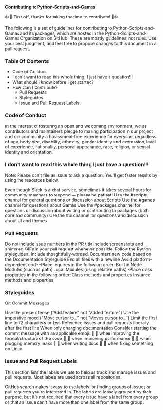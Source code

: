 **Contributing to Python-Scripts-and-Games**

:+1::tada: First off, thanks for taking the time to contribute! :tada::+1:

The following is a set of guidelines for contributing to Python-Scripts-and-Games and its packages, which are hosted in the Python-Scripts-and-Games Organization on GitHub. These are mostly guidelines, not rules. Use your best judgment, and feel free to propose changes to this document in a pull request.

### Table Of Contents

- Code of Conduct
- I don't want to read this whole thing, I just have a question!!!
- What should I know before I get started?
- How Can I Contribute?
  - Pull Requests
  - Styleguides
  - Issue and Pull Request Labels

### Code of Conduct

In the interest of fostering an open and welcoming environment, we as contributors and maintainers pledge to making participation in our project and our community a harassment-free experience for everyone, regardless of age, body size, disability, ethnicity, gender identity and expression, level of experience, nationality, personal appearance, race, religion, or sexual identity and orientation.

### I don't want to read this whole thing I just have a question!!!

Note: Please don't file an issue to ask a question. You'll get faster results by using the resources below.

Even though Slack is a chat service, sometimes it takes several hours for community members to respond — please be patient!
Use the #scripts channel for general questions or discussion about Scripts
Use the #games channel for questions about Games
Use the #packages channel for questions or discussion about writing or contributing to packages (both core and community)
Use the #ui channel for questions and discussion about UI and themes

### Pull Requests

Do not include issue numbers in the PR title
Include screenshots and animated GIFs in your pull request whenever possible.
Follow the Python styleguides.
Include thoughtfully-worded.
Document new code based on the Documentation Styleguide
End all files with a newline
Avoid platform-dependent code
-Place requires in the following order:
Built in Node Modules (such as path)
Local Modules (using relative paths)
-Place class properties in the following order:
Class methods and properties 
Instance methods and properties
 
### Styleguides

Git Commit Messages

Use the present tense ("Add feature" not "Added feature")
Use the imperative mood ("Move cursor to..." not "Moves cursor to...")
Limit the first line to 72 characters or less
Reference issues and pull requests liberally after the first line
When only changing documentation
Consider starting the commit message with an applicable emoji:
:art: :art: when improving the format/structure of the code
:racehorse: :racehorse: when improving performance
:non-potable_water: :non-potable_water: when plugging memory leaks
:memo: :memo: when writing docs
:penguin: :penguin: when fixing something on Linux

### Issue and Pull Request Labels

This section lists the labels we use to help us track and manage issues and pull requests. Most labels are used across all repositories.

GitHub search makes it easy to use labels for finding groups of issues or pull requests you're interested in.
The labels are loosely grouped by their purpose, but it's not required that every issue have a label from every group or that an issue can't have more than one label from the same group.
